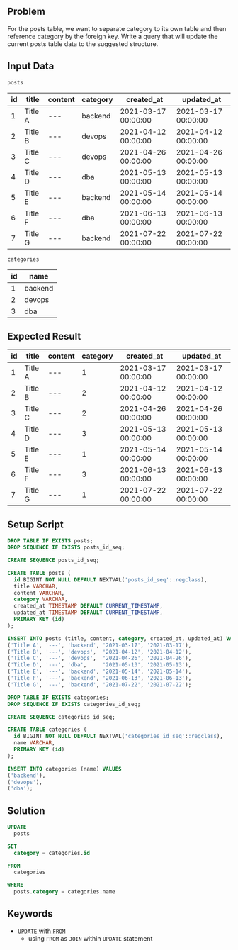 ## Problem

For the posts table, we want to separate category to its own table and then reference category by the foreign key.
Write a query that will update the current posts table data to the suggested structure.


## Input Data

`posts`

| id | title   | content | category | created_at          | updated_at          |
| -- | ------- | ------- | -------- | ------------------- | ------------------- |
| 1  | Title A | ---     | backend  | 2021-03-17 00:00:00 | 2021-03-17 00:00:00 |
| 2  | Title B | ---     | devops   | 2021-04-12 00:00:00 | 2021-04-12 00:00:00 |
| 3  | Title C | ---     | devops   | 2021-04-26 00:00:00 | 2021-04-26 00:00:00 |
| 4  | Title D | ---     | dba      | 2021-05-13 00:00:00 | 2021-05-13 00:00:00 |
| 5  | Title E | ---     | backend  | 2021-05-14 00:00:00 | 2021-05-14 00:00:00 |
| 6  | Title F | ---     | dba      | 2021-06-13 00:00:00 | 2021-06-13 00:00:00 |
| 7  | Title G | ---     | backend  | 2021-07-22 00:00:00 | 2021-07-22 00:00:00 |


`categories`

| id | name
| -- | -------
| 1  | backend
| 2  | devops
| 3  | dba


## Expected Result

| id | title   | content | category | created_at          | updated_at          |
| -- | ------- | ------- | -------- | ------------------- | ------------------- |
| 1  | Title A | ---     | 1        | 2021-03-17 00:00:00 | 2021-03-17 00:00:00 |
| 2  | Title B | ---     | 2        | 2021-04-12 00:00:00 | 2021-04-12 00:00:00 |
| 3  | Title C | ---     | 2        | 2021-04-26 00:00:00 | 2021-04-26 00:00:00 |
| 4  | Title D | ---     | 3        | 2021-05-13 00:00:00 | 2021-05-13 00:00:00 |
| 5  | Title E | ---     | 1        | 2021-05-14 00:00:00 | 2021-05-14 00:00:00 |
| 6  | Title F | ---     | 3        | 2021-06-13 00:00:00 | 2021-06-13 00:00:00 |
| 7  | Title G | ---     | 1        | 2021-07-22 00:00:00 | 2021-07-22 00:00:00 |


## Setup Script

```sql
DROP TABLE IF EXISTS posts;
DROP SEQUENCE IF EXISTS posts_id_seq;

CREATE SEQUENCE posts_id_seq;

CREATE TABLE posts (
  id BIGINT NOT NULL DEFAULT NEXTVAL('posts_id_seq'::regclass),
  title VARCHAR,
  content VARCHAR,
  category VARCHAR,
  created_at TIMESTAMP DEFAULT CURRENT_TIMESTAMP,
  updated_at TIMESTAMP DEFAULT CURRENT_TIMESTAMP,
  PRIMARY KEY (id)
);

INSERT INTO posts (title, content, category, created_at, updated_at) VALUES
('Title A', '---', 'backend', '2021-03-17', '2021-03-17'),
('Title B', '---', 'devops',  '2021-04-12', '2021-04-12'),
('Title C', '---', 'devops',  '2021-04-26', '2021-04-26'),
('Title D', '---', 'dba',     '2021-05-13', '2021-05-13'),
('Title E', '---', 'backend', '2021-05-14', '2021-05-14'),
('Title F', '---', 'backend', '2021-06-13', '2021-06-13'),
('Title G', '---', 'backend', '2021-07-22', '2021-07-22');

DROP TABLE IF EXISTS categories;
DROP SEQUENCE IF EXISTS categories_id_seq;

CREATE SEQUENCE categories_id_seq;

CREATE TABLE categories (
  id BIGINT NOT NULL DEFAULT NEXTVAL('categories_id_seq'::regclass),
  name VARCHAR,
  PRIMARY KEY (id)
);

INSERT INTO categories (name) VALUES
('backend'),
('devops'),
('dba');
```


## Solution

```sql
UPDATE
  posts

SET
  category = categories.id

FROM
  categories

WHERE
  posts.category = categories.name
```


## Keywords

* [`UPDATE` with `FROM`](https://www.postgresql.org/docs/current/sql-update.html)
  * using `FROM` as `JOIN` within `UPDATE` statement

